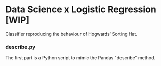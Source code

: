 # Data Science x Logistic Regression [WIP]

Classifier reproducing the behaviour of Hogwards' Sorting Hat.


<h3>describe.py</h3>

The first part is a Python script to mimic the Pandas "describe" method.
